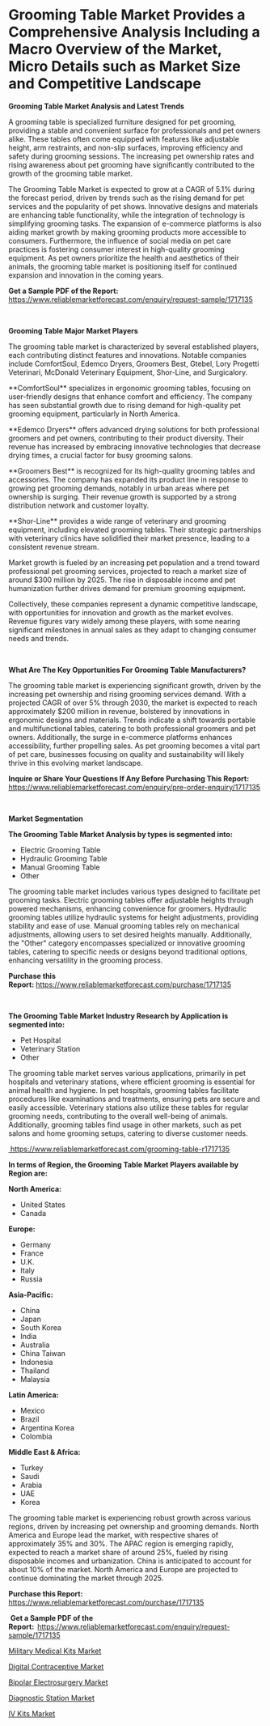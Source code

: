 <p><h1>Grooming Table Market Provides a Comprehensive Analysis Including a Macro Overview of the Market, Micro Details such as Market Size and Competitive Landscape</h1></p><p><strong>Grooming Table Market Analysis and Latest Trends</strong></p>
<p><p>A grooming table is specialized furniture designed for pet grooming, providing a stable and convenient surface for professionals and pet owners alike. These tables often come equipped with features like adjustable height, arm restraints, and non-slip surfaces, improving efficiency and safety during grooming sessions. The increasing pet ownership rates and rising awareness about pet grooming have significantly contributed to the growth of the grooming table market.</p><p>The Grooming Table Market is expected to grow at a CAGR of 5.1% during the forecast period, driven by trends such as the rising demand for pet services and the popularity of pet shows. Innovative designs and materials are enhancing table functionality, while the integration of technology is simplifying grooming tasks. The expansion of e-commerce platforms is also aiding market growth by making grooming products more accessible to consumers. Furthermore, the influence of social media on pet care practices is fostering consumer interest in high-quality grooming equipment. As pet owners prioritize the health and aesthetics of their animals, the grooming table market is positioning itself for continued expansion and innovation in the coming years.</p></p>
<p><strong>Get a Sample PDF of the Report:&nbsp;</strong> <a href="https://www.reliablemarketforecast.com/enquiry/request-sample/1717135?utm_campaign=1903&utm_medium=2&utm_source=Github&utm_content=ia&utm_term=03032025&utm_id=grooming-table">https://www.reliablemarketforecast.com/enquiry/request-sample/1717135</a></p>
<p>&nbsp;</p>
<p><strong>Grooming Table Major Market Players</strong></p>
<p><p>The grooming table market is characterized by several established players, each contributing distinct features and innovations. Notable companies include ComfortSoul, Edemco Dryers, Groomers Best, Gtebel, Lory Progetti Veterinari, McDonald Veterinary Equipment, Shor-Line, and Surgicalory. </p><p>**ComfortSoul** specializes in ergonomic grooming tables, focusing on user-friendly designs that enhance comfort and efficiency. The company has seen substantial growth due to rising demand for high-quality pet grooming equipment, particularly in North America.</p><p>**Edemco Dryers** offers advanced drying solutions for both professional groomers and pet owners, contributing to their product diversity. Their revenue has increased by embracing innovative technologies that decrease drying times, a crucial factor for busy grooming salons.</p><p>**Groomers Best** is recognized for its high-quality grooming tables and accessories. The company has expanded its product line in response to growing pet grooming demands, notably in urban areas where pet ownership is surging. Their revenue growth is supported by a strong distribution network and customer loyalty.</p><p>**Shor-Line** provides a wide range of veterinary and grooming equipment, including elevated grooming tables. Their strategic partnerships with veterinary clinics have solidified their market presence, leading to a consistent revenue stream.</p><p>Market growth is fueled by an increasing pet population and a trend toward professional pet grooming services, projected to reach a market size of around $300 million by 2025. The rise in disposable income and pet humanization further drives demand for premium grooming equipment.</p><p>Collectively, these companies represent a dynamic competitive landscape, with opportunities for innovation and growth as the market evolves. Revenue figures vary widely among these players, with some nearing significant milestones in annual sales as they adapt to changing consumer needs and trends.</p></p>
<p>&nbsp;</p>
<p><strong>What Are The Key Opportunities For Grooming Table Manufacturers?</strong></p>
<p><p>The grooming table market is experiencing significant growth, driven by the increasing pet ownership and rising grooming services demand. With a projected CAGR of over 5% through 2030, the market is expected to reach approximately $200 million in revenue, bolstered by innovations in ergonomic designs and materials. Trends indicate a shift towards portable and multifunctional tables, catering to both professional groomers and pet owners. Additionally, the surge in e-commerce platforms enhances accessibility, further propelling sales. As pet grooming becomes a vital part of pet care, businesses focusing on quality and sustainability will likely thrive in this evolving market landscape.</p></p>
<p><strong>Inquire or Share Your Questions If Any Before Purchasing This Report:</strong> <a href="https://www.reliablemarketforecast.com/enquiry/pre-order-enquiry/1717135?utm_campaign=1903&utm_medium=2&utm_source=Github&utm_content=ia&utm_term=03032025&utm_id=grooming-table">https://www.reliablemarketforecast.com/enquiry/pre-order-enquiry/1717135</a></p>
<p>&nbsp;</p>
<p><strong>Market Segmentation</strong></p>
<p><strong>The Grooming Table Market Analysis by types is segmented into:</strong></p>
<p><ul><li>Electric Grooming Table</li><li>Hydraulic Grooming Table</li><li>Manual Grooming Table</li><li>Other</li></ul></p>
<p><p>The grooming table market includes various types designed to facilitate pet grooming tasks. Electric grooming tables offer adjustable heights through powered mechanisms, enhancing convenience for groomers. Hydraulic grooming tables utilize hydraulic systems for height adjustments, providing stability and ease of use. Manual grooming tables rely on mechanical adjustments, allowing users to set desired heights manually. Additionally, the "Other" category encompasses specialized or innovative grooming tables, catering to specific needs or designs beyond traditional options, enhancing versatility in the grooming process.</p></p>
<p><strong>Purchase this Report:&nbsp;</strong><a href="https://www.reliablemarketforecast.com/purchase/1717135?utm_campaign=1903&utm_medium=2&utm_source=Github&utm_content=ia&utm_term=03032025&utm_id=grooming-table">https://www.reliablemarketforecast.com/purchase/1717135</a></p>
<p>&nbsp;</p>
<p><strong>The Grooming Table Market Industry Research by Application is segmented into:</strong></p>
<p><ul><li>Pet Hospital</li><li>Veterinary Station</li><li>Other</li></ul></p>
<p><p>The grooming table market serves various applications, primarily in pet hospitals and veterinary stations, where efficient grooming is essential for animal health and hygiene. In pet hospitals, grooming tables facilitate procedures like examinations and treatments, ensuring pets are secure and easily accessible. Veterinary stations also utilize these tables for regular grooming needs, contributing to the overall well-being of animals. Additionally, grooming tables find usage in other markets, such as pet salons and home grooming setups, catering to diverse customer needs.</p></p>
<p><a href="https://www.reliablemarketforecast.com/grooming-table-r1717135?utm_campaign=1903&utm_medium=2&utm_source=Github&utm_content=ia&utm_term=03032025&utm_id=grooming-table">&nbsp;https://www.reliablemarketforecast.com/grooming-table-r1717135</a></p>
<p><strong>In terms of Region, the Grooming Table Market Players available by Region are:</strong></p>
<p>
    <p> <strong> North America: </strong>
        <ul>
            <li>United States</li>
            <li>Canada</li>
        </ul>
        </p> 
    <p> <strong> Europe: </strong>
        <ul>
            <li>Germany</li>
            <li>France</li>
            <li>U.K.</li>
            <li>Italy</li>
            <li>Russia</li>
        </ul>
        </p> 
    <p> <strong> Asia-Pacific: </strong>
        <ul>
            <li>China</li>
            <li>Japan</li>
            <li>South Korea</li>
            <li>India</li>
            <li>Australia</li>
            <li>China Taiwan</li>
            <li>Indonesia</li>
            <li>Thailand</li>
            <li>Malaysia</li>
        </ul>
        </p> 
    <p> <strong> Latin America: </strong>
        <ul>
            <li>Mexico</li>
            <li>Brazil</li>
            <li>Argentina Korea</li>
            <li>Colombia</li>
        </ul>
        </p> 
    <p> <strong> Middle East & Africa: </strong>
        <ul>
            <li>Turkey</li>
            <li>Saudi</li>
            <li>Arabia</li>
            <li>UAE</li>
            <li>Korea</li>
        </ul>
    </p>
    </p>
<p><p>The grooming table market is experiencing robust growth across various regions, driven by increasing pet ownership and grooming demands. North America and Europe lead the market, with respective shares of approximately 35% and 30%. The APAC region is emerging rapidly, expected to reach a market share of around 25%, fueled by rising disposable incomes and urbanization. China is anticipated to account for about 10% of the market. North America and Europe are projected to continue dominating the market through 2025.</p></p>
<p><strong>Purchase this Report: </strong><a href="https://www.reliablemarketforecast.com/purchase/1717135?utm_campaign=1903&utm_medium=2&utm_source=Github&utm_content=ia&utm_term=03032025&utm_id=grooming-table">https://www.reliablemarketforecast.com/purchase/1717135</a></p>
<p>&nbsp;<strong>Get a Sample PDF of the Report:&nbsp;&nbsp;</strong><a href="https://www.reliablemarketforecast.com/enquiry/request-sample/1717135?utm_campaign=1903&utm_medium=2&utm_source=Github&utm_content=ia&utm_term=03032025&utm_id=grooming-table">https://www.reliablemarketforecast.com/enquiry/request-sample/1717135</a></p>
<p><strong></strong></p>
<p><p><a href="https://github.com/sharphadan/Market-Research-Report-List-1/blob/main/military-medical-kits-market.md?utm_campaign=1903&utm_medium=2&utm_source=Github&utm_content=ia&utm_term=03032025&utm_id=grooming-table">Military Medical Kits Market</a></p><p><a href="https://github.com/neiridionna/Market-Research-Report-List-1/blob/main/digital-contraceptive-market.md?utm_campaign=1903&utm_medium=2&utm_source=Github&utm_content=ia&utm_term=03032025&utm_id=grooming-table">Digital Contraceptive Market</a></p><p><a href="https://github.com/ximensbisade/Market-Research-Report-List-1/blob/main/bipolar-electrosurgery-market.md?utm_campaign=1903&utm_medium=2&utm_source=Github&utm_content=ia&utm_term=03032025&utm_id=grooming-table">Bipolar Electrosurgery Market</a></p><p><a href="https://github.com/oeungcolesh0/Market-Research-Report-List-1/blob/main/diagnostic-station-market.md?utm_campaign=1903&utm_medium=2&utm_source=Github&utm_content=ia&utm_term=03032025&utm_id=grooming-table">Diagnostic Station Market</a></p><p><a href="https://github.com/chaiszepkadk/Market-Research-Report-List-1/blob/main/iv-kits-market.md?utm_campaign=1903&utm_medium=2&utm_source=Github&utm_content=ia&utm_term=03032025&utm_id=grooming-table">IV Kits Market</a></p></p>